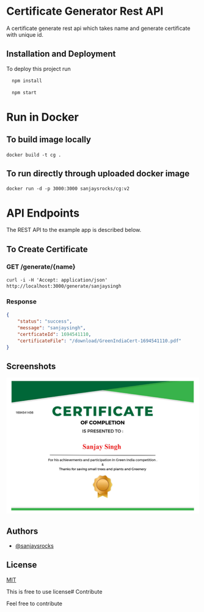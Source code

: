 # Certificate Generator Rest API

A certificate generate rest api which takes name and generate certificate with unique id.
## Installation and Deployment

To deploy this project run

```bash
  npm install
```


```bash
  npm start
```

# Run in Docker
## To build image locally
``` docker build -t cg . ```

## To run directly through uploaded docker image
``` docker run -d -p 3000:3000 sanjaysrocks/cg:v2 ```


# API Endpoints

The REST API to the example app is described below.

## To Create Certificate

### GET /generate/{name}

```
curl -i -H 'Accept: application/json' http://localhost:3000/generate/sanjaysingh
```
### Response

```json
{
    "status": "success",
    "message": "sanjaysingh",
    "certficateId": 1694541110,
    "certificateFile": "/download/GreenIndiaCert-1694541110.pdf"
}
```
## Screenshots

![Certificate Screenshot](screenshot/GreenIndiaCert-1694541456.jpg?raw=true)


## Authors

- [@sanjaysrocks](https://www.github.com/sanjaysrocks)

## License

[MIT](https://choosealicense.com/licenses/mit/)

This is free to use license# Contribute

Feel free to contribute 
